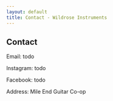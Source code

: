 ```yaml
---
layout: default
title: Contact - Wildrose Instruments
---
```


## Contact

Email: todo

Instagram: todo

Facebook: todo

Address: Mile End Guitar Co-op
